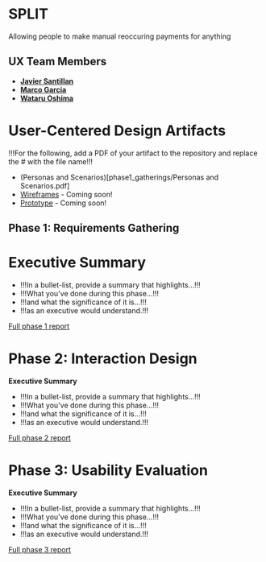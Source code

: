 # SPLIT

Allowing people to make manual reoccuring payments for anything

## UX Team Members

* **[Javier Santillan](https://usabilityengineering.github.io/ux-portfolio-JavierSatan/)**
* **[Marco Garcia](https://usabilityengineering.github.io/ux-portfolio-marcogarciamuro/)**
* **[Wataru Oshima](https://usabilityengineering.github.io/ux-portfolio-Wataru-Oshima-Tokyo/)**

# User-Centered Design Artifacts
 
!!!For the following, add a PDF of your artifact to the repository and replace the # with the file name!!!
* (Personas and Scenarios)[phase1_gatherings/Personas and Scenarios.pdf]
* [Wireframes](#) - Coming soon!
* [Prototype](#) - Coming soon!

## Phase 1: Requirements Gathering

# Executive Summary

* !!!In a bullet-list, provide a summary that highlights...!!!
* !!!What you've done during this phase...!!!
* !!!and what the significance of it is...!!!
* !!!as an executive would understand.!!!

[Full phase 1 report](requirements/README.md)

# Phase 2: Interaction Design

**Executive Summary**

* !!!In a bullet-list, provide a summary that highlights...!!!
* !!!What you've done during this phase...!!!
* !!!and what the significance of it is...!!!
* !!!as an executive would understand.!!!

[Full phase 2 report](design/)

# Phase 3: Usability Evaluation

**Executive Summary**

* !!!In a bullet-list, provide a summary that highlights...!!!
* !!!What you've done during this phase...!!!
* !!!and what the significance of it is...!!!
* !!!as an executive would understand.!!!

[Full phase 3 report](evaluation/)
